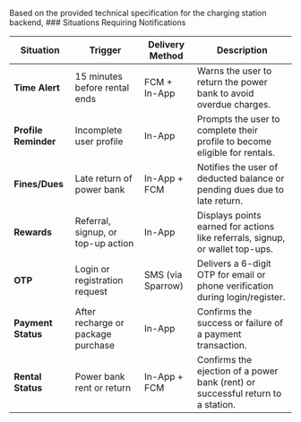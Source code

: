 Based on the provided technical specification for the charging station backend, ### Situations Requiring Notifications

| **Situation**            | **Trigger**                              | **Delivery Method** | **Description**                                                                 |
|--------------------------|------------------------------------------|---------------------|---------------------------------------------------------------------------------|
| **Time Alert**           | 15 minutes before rental ends            | FCM + In-App        | Warns the user to return the power bank to avoid overdue charges.               |
| **Profile Reminder**     | Incomplete user profile                 | In-App              | Prompts the user to complete their profile to become eligible for rentals.      |
| **Fines/Dues**           | Late return of power bank               | In-App + FCM        | Notifies the user of deducted balance or pending dues due to late return.       |
| **Rewards**              | Referral, signup, or top-up action       | In-App              | Displays points earned for actions like referrals, signup, or wallet top-ups.   |
| **OTP**                  | Login or registration request           | SMS (via Sparrow)   | Delivers a 6-digit OTP for email or phone verification during login/register.   |
| **Payment Status**       | After recharge or package purchase      | In-App              | Confirms the success or failure of a payment transaction.                       |
| **Rental Status**        | Power bank rent or return               | In-App + FCM        | Confirms the ejection of a power bank (rent) or successful return to a station. |